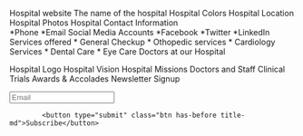 Hospital website
The name of the hospital
Hospital Colors
Hospital Location
Hospital Photos
Hospital Contact Information    
    *Phone
    *Email
Social Media Accounts
    *Facebook
    *Twitter
    *LinkedIn
Services offered
    * General Checkup
    * Othopedic services
    *  Cardiology Services 
    *  Dental Care
    * Eye Care
    Doctors at our Hospital
    
Hospital Logo
Hospital Vision
Hospital Missions
Doctors and Staff 
Clinical Trials
Awards & Accolades
Newsletter Signup

<input type="email" name="email" placeholder="Email" class="input-field title-lg">

            <button type="submit" class="btn has-before title-md">Subscribe</button>
